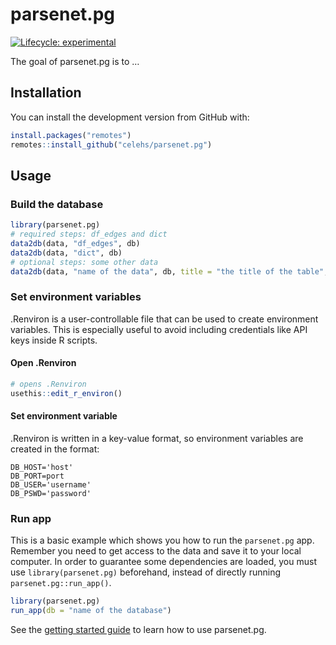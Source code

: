 
<!-- README.md is generated from README.Rmd. Please edit that file -->

# parsenet.pg

<!-- badges: start -->

[![Lifecycle:
experimental](https://img.shields.io/badge/lifecycle-experimental-orange.svg)](https://lifecycle.r-lib.org/articles/stages.html#experimental)
<!-- badges: end -->

The goal of parsenet.pg is to …

## Installation

You can install the development version from GitHub with:

``` r
install.packages("remotes")
remotes::install_github("celehs/parsenet.pg")
```

## Usage

### Build the database

``` r
library(parsenet.pg)
# required steps: df_edges and dict
data2db(data, "df_edges", db)
data2db(data, "dict", db)
# optional steps: some other data
data2db(data, "name of the data", db, title = "the title of the table", note = "description of the data")
```

### Set environment variables

.Renviron is a user-controllable file that can be used to create
environment variables. This is especially useful to avoid including
credentials like API keys inside R scripts.

#### Open .Renviron

``` r
# opens .Renviron
usethis::edit_r_environ()
```

#### Set environment variable

.Renviron is written in a key-value format, so environment variables are
created in the format:

    DB_HOST='host'
    DB_PORT=port
    DB_USER='username'
    DB_PSWD='password'

### Run app

This is a basic example which shows you how to run the `parsenet.pg`
app. Remember you need to get access to the data and save it to your
local computer. In order to guarantee some dependencies are loaded, you
must use `library(parsenet.pg)` beforehand, instead of directly running
`parsenet.pg::run_app()`.

``` r
library(parsenet.pg)
run_app(db = "name of the database")
```

See the [getting started
guide](https://celehs.github.io/parsenet.pg/articles/main.html) to learn
how to use parsenet.pg.
